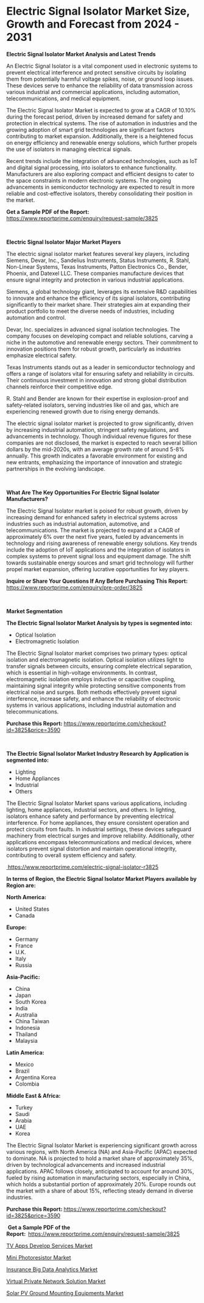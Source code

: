 <p><h1>Electric Signal Isolator Market Size, Growth and Forecast from 2024 - 2031</h1></p><p><strong>Electric Signal Isolator Market Analysis and Latest Trends</strong></p>
<p><p>An Electric Signal Isolator is a vital component used in electronic systems to prevent electrical interference and protect sensitive circuits by isolating them from potentially harmful voltage spikes, noise, or ground loop issues. These devices serve to enhance the reliability of data transmission across various industrial and commercial applications, including automation, telecommunications, and medical equipment.</p><p>The Electric Signal Isolator Market is expected to grow at a CAGR of 10.10% during the forecast period, driven by increased demand for safety and protection in electrical systems. The rise of automation in industries and the growing adoption of smart grid technologies are significant factors contributing to market expansion. Additionally, there is a heightened focus on energy efficiency and renewable energy solutions, which further propels the use of isolators in managing electrical signals.</p><p>Recent trends include the integration of advanced technologies, such as IoT and digital signal processing, into isolators to enhance functionality. Manufacturers are also exploring compact and efficient designs to cater to the space constraints in modern electronic systems. The ongoing advancements in semiconductor technology are expected to result in more reliable and cost-effective isolators, thereby consolidating their position in the market.</p></p>
<p><strong>Get a Sample PDF of the Report:&nbsp;</strong> <a href="https://www.reportprime.com/enquiry/request-sample/3825">https://www.reportprime.com/enquiry/request-sample/3825</a></p>
<p>&nbsp;</p>
<p><strong>Electric Signal Isolator Major Market Players</strong></p>
<p><p>The electric signal isolator market features several key players, including Siemens, Devar, Inc., Sandelius Instruments, Status Instruments, R. Stahl, Non-Linear Systems, Texas Instruments, Patton Electronics Co., Bender, Phoenix, and Datexel LLC. These companies manufacture devices that ensure signal integrity and protection in various industrial applications.</p><p>Siemens, a global technology giant, leverages its extensive R&D capabilities to innovate and enhance the efficiency of its signal isolators, contributing significantly to their market share. Their strategies aim at expanding their product portfolio to meet the diverse needs of industries, including automation and control.</p><p>Devar, Inc. specializes in advanced signal isolation technologies. The company focuses on developing compact and reliable solutions, carving a niche in the automotive and renewable energy sectors. Their commitment to innovation positions them for robust growth, particularly as industries emphasize electrical safety.</p><p>Texas Instruments stands out as a leader in semiconductor technology and offers a range of isolators vital for ensuring safety and reliability in circuits. Their continuous investment in innovation and strong global distribution channels reinforce their competitive edge.</p><p>R. Stahl and Bender are known for their expertise in explosion-proof and safety-related isolators, serving industries like oil and gas, which are experiencing renewed growth due to rising energy demands.</p><p>The electric signal isolator market is projected to grow significantly, driven by increasing industrial automation, stringent safety regulations, and advancements in technology. Though individual revenue figures for these companies are not disclosed, the market is expected to reach several billion dollars by the mid-2020s, with an average growth rate of around 5-8% annually. This growth indicates a favorable environment for existing and new entrants, emphasizing the importance of innovation and strategic partnerships in the evolving landscape.</p></p>
<p>&nbsp;</p>
<p><strong>What Are The Key Opportunities For Electric Signal Isolator Manufacturers?</strong></p>
<p><p>The Electric Signal Isolator market is poised for robust growth, driven by increasing demand for enhanced safety in electrical systems across industries such as industrial automation, automotive, and telecommunications. The market is projected to expand at a CAGR of approximately 6% over the next five years, fueled by advancements in technology and rising awareness of renewable energy solutions. Key trends include the adoption of IoT applications and the integration of isolators in complex systems to prevent signal loss and equipment damage. The shift towards sustainable energy sources and smart grid technology will further propel market expansion, offering lucrative opportunities for key players.</p></p>
<p><strong>Inquire or Share Your Questions If Any Before Purchasing This Report:</strong> <a href="https://www.reportprime.com/enquiry/pre-order/3825">https://www.reportprime.com/enquiry/pre-order/3825</a></p>
<p>&nbsp;</p>
<p><strong>Market Segmentation</strong></p>
<p><strong>The Electric Signal Isolator Market Analysis by types is segmented into:</strong></p>
<p><ul><li>Optical Isolation</li><li>Electromagnetic Isolation</li></ul></p>
<p><p>The Electric Signal Isolator market comprises two primary types: optical isolation and electromagnetic isolation. Optical isolation utilizes light to transfer signals between circuits, ensuring complete electrical separation, which is essential in high-voltage environments. In contrast, electromagnetic isolation employs inductive or capacitive coupling, maintaining signal integrity while protecting sensitive components from electrical noise and surges. Both methods effectively prevent signal interference, increase safety, and enhance the reliability of electronic systems in various applications, including industrial automation and telecommunications.</p></p>
<p><strong>Purchase this Report:&nbsp;</strong><a href="https://www.reportprime.com/checkout?id=3825&price=3590">https://www.reportprime.com/checkout?id=3825&price=3590</a></p>
<p>&nbsp;</p>
<p><strong>The Electric Signal Isolator Market Industry Research by Application is segmented into:</strong></p>
<p><ul><li>Lighting</li><li>Home Appliances</li><li>Industrial</li><li>Others</li></ul></p>
<p><p>The Electric Signal Isolator Market spans various applications, including lighting, home appliances, industrial sectors, and others. In lighting, isolators enhance safety and performance by preventing electrical interference. For home appliances, they ensure consistent operation and protect circuits from faults. In industrial settings, these devices safeguard machinery from electrical surges and improve reliability. Additionally, other applications encompass telecommunications and medical devices, where isolators prevent signal distortion and maintain operational integrity, contributing to overall system efficiency and safety.</p></p>
<p><a href="https://www.reportprime.com/electric-signal-isolator-r3825">&nbsp;https://www.reportprime.com/electric-signal-isolator-r3825</a></p>
<p><strong>In terms of Region, the Electric Signal Isolator Market Players available by Region are:</strong></p>
<p>
    <p> <strong> North America: </strong>
        <ul>
            <li>United States</li>
            <li>Canada</li>
        </ul>
        </p> 
    <p> <strong> Europe: </strong>
        <ul>
            <li>Germany</li>
            <li>France</li>
            <li>U.K.</li>
            <li>Italy</li>
            <li>Russia</li>
        </ul>
        </p> 
    <p> <strong> Asia-Pacific: </strong>
        <ul>
            <li>China</li>
            <li>Japan</li>
            <li>South Korea</li>
            <li>India</li>
            <li>Australia</li>
            <li>China Taiwan</li>
            <li>Indonesia</li>
            <li>Thailand</li>
            <li>Malaysia</li>
        </ul>
        </p> 
    <p> <strong> Latin America: </strong>
        <ul>
            <li>Mexico</li>
            <li>Brazil</li>
            <li>Argentina Korea</li>
            <li>Colombia</li>
        </ul>
        </p> 
    <p> <strong> Middle East & Africa: </strong>
        <ul>
            <li>Turkey</li>
            <li>Saudi</li>
            <li>Arabia</li>
            <li>UAE</li>
            <li>Korea</li>
        </ul>
    </p>
    </p>
<p><p>The Electric Signal Isolator Market is experiencing significant growth across various regions, with North America (NA) and Asia-Pacific (APAC) expected to dominate. NA is projected to hold a market share of approximately 35%, driven by technological advancements and increased industrial applications. APAC follows closely, anticipated to account for around 30%, fueled by rising automation in manufacturing sectors, especially in China, which holds a substantial portion of approximately 20%. Europe rounds out the market with a share of about 15%, reflecting steady demand in diverse industries.</p></p>
<p><strong>Purchase this Report: </strong><a href="https://www.reportprime.com/checkout?id=3825&price=3590">https://www.reportprime.com/checkout?id=3825&price=3590</a></p>
<p>&nbsp;<strong>Get a Sample PDF of the Report:&nbsp;&nbsp;</strong><a href="https://www.reportprime.com/enquiry/request-sample/3825">https://www.reportprime.com/enquiry/request-sample/3825</a></p>
<p><strong></strong></p>
<p><p><a href="https://issuu.com/reportprime-2/docs/tv-apps-develop-services-market-siz_f41df3d685a817">TV Apps Develop Services Market</a></p><p><a href="https://github.com/CliffMedina6/Market-Research-Report-List-6/blob/main/mini-photoresistor-market.md">Mini Photoresistor Market</a></p><p><a href="https://www.linkedin.com/pulse/global-insurance-big-data-analytics-market-size-trends-analysis-tuale?trackingId=3t%2BogU99SfSzYNOxsKIxpA%3D%3D">Insurance Big Data Analytics Market</a></p><p><a href="https://www.linkedin.com/pulse/virtual-private-network-solution-market-overview-global-trends-u8ice?trackingId=XbLR5fqaRF%2BQQ%2FDRdkioRg%3D%3D">Virtual Private Network Solution Market</a></p><p><a href="https://issuu.com/reportprime-2/docs/solar-pv-ground-mounting-equipments_e2fd588880f2a4">Solar PV Ground Mounting Equipments Market</a></p></p>